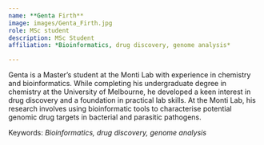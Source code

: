 ```yaml
---
name: **Genta Firth**
image: images/Genta_Firth.jpg
role: MSc student
description: MSc Student
affiliation: *Bioinformatics, drug discovery, genome analysis*

---
```


Genta is a Master’s student at the Monti Lab with experience in chemistry and bioinformatics. While completing his undergraduate degree in chemistry at the University of Melbourne, he developed a keen interest in drug discovery and a foundation in practical lab skills. At the Monti Lab, his research involves using bioinformatic tools to characterise potential genomic drug targets in bacterial and parasitic pathogens.

Keywords: *Bioinformatics, drug discovery, genome analysis*

